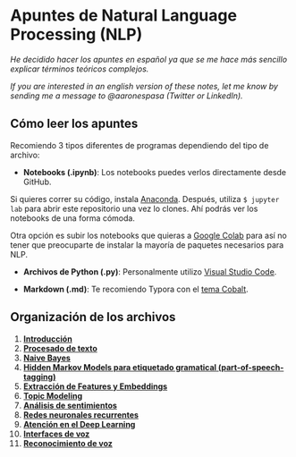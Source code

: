 # Apuntes de Natural Language Processing (NLP)

*He decidido hacer los apuntes en español ya que se me hace más sencillo explicar términos teóricos complejos.*

*If you are interested in an english version of these notes, let me know by sending me a message to @aaronespasa (Twitter or LinkedIn).*

## Cómo leer los apuntes

Recomiendo 3 tipos diferentes de programas dependiendo del tipo de archivo:

- **Notebooks (.ipynb)**: Los notebooks puedes verlos directamente desde GitHub.

Si quieres correr su código, instala [Anaconda](https://www.anaconda.com/products/individual). Después, utiliza `$ jupyter lab` para abrir este repositorio una vez lo clones. Ahí podrás ver los notebooks de una forma cómoda.

Otra opción es subir los notebooks que quieras a [Google Colab](https://colab.research.google.com/notebooks/intro.ipynb#recent=true) para así no tener que preocuparte de instalar la mayoría de paquetes necesarios para NLP.

- **Archivos de Python (.py)**: Personalmente utilizo [Visual Studio Code](https://code.visualstudio.com/).

- **Markdown (.md)**: Te recomiendo Typora con el [tema Cobalt](https://theme.typora.io/theme/cobalt/).

## Organización de los archivos

1. [**Introducción**](https://github.com/aaronespasa/nlp-notebook/tree/main/01.Introduccion)
2. [**Procesado de texto**](https://github.com/aaronespasa/nlp-notebook/tree/main/02.Procesado-Texto)
3. [**Naive Bayes**](https://github.com/aaronespasa/nlp-notebook/tree/main/03.Naive-Bayes)
4. [**Hidden Markov Models para etiquetado gramatical (part-of-speech-tagging)**](https://github.com/aaronespasa/nlp-notebook/tree/main/04.HMM-Etiquetado-Gramatical)
5. [**Extracción de Features y Embeddings**](https://github.com/aaronespasa/nlp-notebook/tree/main/05.Extraccion-Features-Y-Embeddings)
6. [**Topic Modeling**](https://github.com/aaronespasa/nlp-notebook/tree/main/06.Topic-Modeling)
7. [**Análisis de sentimientos**](https://github.com/aaronespasa/nlp-notebook/tree/main/07.Analisis-Sentimientos)
8. [**Redes neuronales recurrentes**](https://github.com/aaronespasa/nlp-notebook/tree/main/08.RNN)
9. [**Atención en el Deep Learning**](https://github.com/aaronespasa/nlp-notebook/tree/main/09.Atencion-DL)
10. [**Interfaces de voz**](https://github.com/aaronespasa/nlp-notebook/tree/main/10.Interfaces-Voz)
11. [**Reconocimiento de voz**](https://github.com/aaronespasa/nlp-notebook/tree/main/11.Reconocimiento-Voz)

